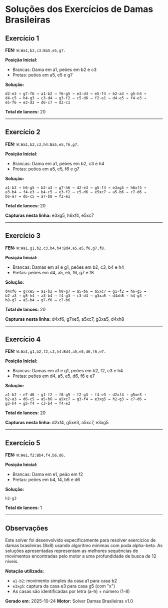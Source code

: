 # Soluções dos Exercícios de Damas Brasileiras

## Exercício 1
**FEN:** `W:Wa1,b2,c3:Ba5,e5,g7.`

**Posição Inicial:**
- Brancas: Dama em a1, peões em b2 e c3
- Pretas: peões em a5, e5 e g7

**Solução:**
```
d2-e3 → g7-f6 → a1-b2 → f6-g5 → e3-d4 → e5-f4 → b2-a3 → g5-h4 →
d4-c5 → h4-g3 → c3-d4 → g3-f2 → c5-d6 → f2-e1 → d4-e5 → f4-e3 →
e5-f6 → e3-d2 → d6-c7 → d2-c1
```
**Total de lances:** 20

---

## Exercício 2
**FEN:** `W:Wa1,b2,c3,h4:Ba5,e5,f6,g7.`

**Posição Inicial:**
- Brancas: Dama em a1, peões em b2, c3 e h4
- Pretas: peões em a5, e5, f6 e g7

**Solução:**
```
a1-b2 → h6-g5 → b2-a3 → g7-h6 → d2-e3 → g5-f4 → e3xg5 → h6xf4 →
a3-b4 → f4-e3 → b4-c5 → e3-f2 → c5-d6 → e5xc7 → a5-b6 → c7-d6 →
b6-a7 → d6-c5 → a7-b8 → f2-e1
```
**Total de lances:** 20

**Capturas nesta linha:** e3xg5, h6xf4, e5xc7

---

## Exercício 3
**FEN:** `W:Wa1,g1,b2,c3,b4,h4:Bd4,a5,e5,f6,g7,f8.`

**Posição Inicial:**
- Brancas: Damas em a1 e g1, peões em b2, c3, b4 e h4
- Pretas: peões em d4, a5, e5, f6, g7 e f8

**Solução:**
```
d4xf6 → g7xe5 → a1-b2 → h8-g7 → a5-b6 → a5xc7 → g1-f2 → h6-g5 →
b2-a3 → g5-h4 → a3-b4 → f4-g3 → c3-d4 → g3xa5 → d4xh8 → h4-g3 →
h8-g7 → a5-b4 → g7-f6 → c7-b6
```
**Total de lances:** 20

**Capturas nesta linha:** d4xf6, g7xe5, a5xc7, g3xa5, d4xh8

---

## Exercício 4
**FEN:** `W:Wa1,g1,b2,f2,c3,h4:Bd4,a5,e5,d6,f6,e7.`

**Posição Inicial:**
- Brancas: Damas em a1 e g1, peões em b2, f2, c3 e h4
- Pretas: peões em d4, a5, e5, d6, f6 e e7

**Solução:**
```
a1-b2 → e7-d6 → g1-f2 → f6-g5 → f2-g3 → f4-e3 → d2xf4 → g5xe3 →
b2-a3 → d6-c5 → a5-b6 → a5xc7 → g3-f4 → e3xg5 → h2-g3 → c7-d6 →
g3-h4 → g5-f4 → c3-b4 → f4-e3
```
**Total de lances:** 20

**Capturas nesta linha:** d2xf4, g5xe3, a5xc7, e3xg5

---

## Exercício 5
**FEN:** `W:We1,f2:Bb4,f4,b6,d6.`

**Posição Inicial:**
- Brancas: Dama em e1, peão em f2
- Pretas: peões em b4, f4, b6 e d6

**Solução:**
```
h2-g3
```
**Total de lances:** 1

---

## Observações

Este solver foi desenvolvido especificamente para resolver exercícios de damas brasileiras (8x8) usando algoritmo minimax com poda alpha-beta. As soluções apresentadas representam as melhores sequências de movimentos encontradas pelo motor a uma profundidade de busca de 12 níveis.

**Notação utilizada:**
- `a1-b2`: movimento simples da casa a1 para casa b2
- `e3xg5`: captura da casa e3 para casa g5 (com "x")
- As casas são identificadas por letra (a-h) + número (1-8)

**Gerado em:** 2025-10-24
**Motor:** Solver Damas Brasileiras v1.0
